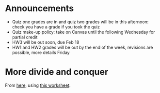 # Announcements

- Quiz one grades are in and quiz two grades will be in this afternoon: check
you have a grade if you took the quiz
- Quiz make-up policy: take on Canvas until the following Wednesday for partial
credit
- HW3 will be out soon, due Feb 18
- HW1 and HW2 grades will be out by the end of the week, revisions are possible,
more details Friday

# More divide and conquer

From [here](topics/div_n_conq.md), using [this worksheet](worksheets/max_subarray.pdf).
